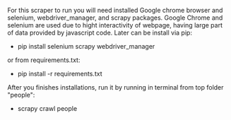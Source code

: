 For this scraper to run you will need installed Google chrome browser and selenium, webdriver_manager, and scrapy packages.
Google Chrome and selenium are used due to hight interactivity of webpage, having large part of data provided by javascript code. 
Later can be install via pip:
 - pip install selenium scrapy webdriver_manager
 
 or from requirements.txt:
 - pip install -r requirements.txt
 
 After you finishes installations, run it by running in terminal from top folder "people":
 - scrapy crawl people
 
